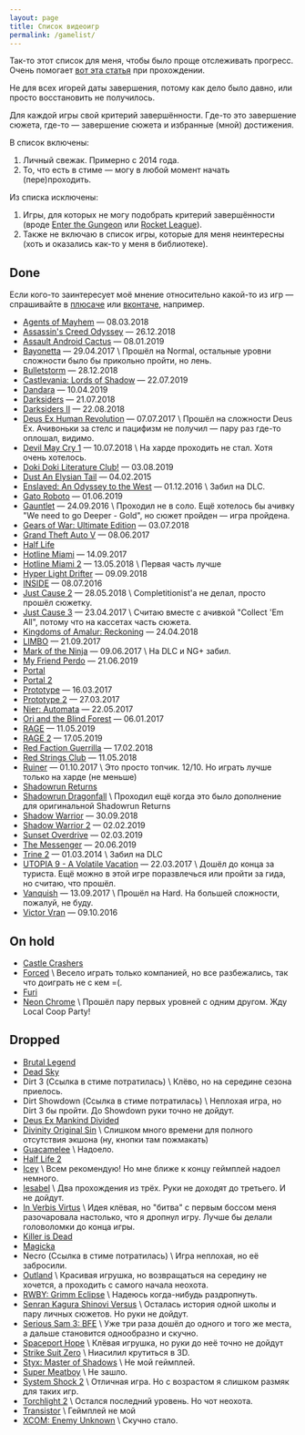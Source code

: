 ```yaml
---
layout: page
title: Список видеоигр
permalink: /gamelist/
---
```

Так-то этот список для меня, чтобы было проще отслеживать прогресс. Очень помогает [вот эта статья](https://dtf.ru/3668-kak-zastavit-sebya-prohodit-dlinnye-igry) при прохождении.

Не для всех игорей даты завершения, потому как дело было давно, или просто восстановить не получилось.

Для каждой игры свой критерий завершённости. Где-то это завершение сюжета, где-то — завершение сюжета и избранные (мной) достижения.

В список включены:
1. Личный свежак. Примерно с 2014 года.
2. То, что есть в стиме — могу в любой момент начать (пере)проходить.

Из списка исключены:
1. Игры, для которых не могу подобрать критерий завершённости (вроде [Enter the Gungeon](http://store.steampowered.com/app/311690/Enter_the_Gungeon/) или [Rocket League](http://store.steampowered.com/app/252950/Rocket_League/)).
2. Также не включаю в список игры, которые для меня неинтересны (хоть и оказались как-то у меня в библиотеке).

## Done
Если кого-то заинтересует моё мнение относительно какой-то из игр — спрашивайте в [плюсаче](https://plus.google.com/u/0/111577518760980284675) или [вконтаче](https://vk.com/v_emperor), например.
- [Agents of Mayhem](http://store.steampowered.com/app/304530/Agents_of_Mayhem/) — 08.03.2018
- [Assassin's Creed Odyssey](https://store.ubi.com/us/assassins-creed-odyssey-ultimate-edition/5afda8aa6b54a4271407a875.html?lang=en_US) — 26.12.2018
- [Assault Android Cactus](http://store.steampowered.com/app/250110/Assault_Android_Cactus/) — 08.01.2019
- [Bayonetta](http://store.steampowered.com/app/460790/agecheck) — 29.04.2017 \\
  Прошёл на Normal, остальные уровни сложности было бы прикольно пройти, но лень.
- [Bulletstorm](https://store.steampowered.com/app/501590/Bulletstorm_Full_Clip_Edition/) — 28.12.2018
- [Castlevania: Lords of Shadow](https://store.steampowered.com/app/234080/Castlevania_Lords_of_Shadow__Ultimate_Edition/) — 22.07.2019
- [Dandara](https://store.steampowered.com/app/612390/Dandara/) — 10.04.2019
- [Darksiders](https://store.steampowered.com/app/462780/Darksiders_Warmastered_Edition/) — 21.07.2018
- [Darksiders II](https://store.steampowered.com/app/388410/Darksiders_II_Deathinitive_Edition/) — 22.08.2018
- [Deus Ex Human Revolution](http://store.steampowered.com/app/238010/Deus_Ex_Human_Revolution__Directors_Cut/) — 07.07.2017 \\
Прошёл на сложности Deus Ex. Ачивоньки за стелс и пацифизм не получил — пару раз где-то оплошал, видимо.
- [Devil May Cry 1](https://store.steampowered.com/app/631510/Devil_May_Cry_HD_Collection/) — 10.07.2018 \\
На харде проходить не стал. Хотя очень хотелось.
- [Doki Doki Literature Club!](https://store.steampowered.com/app/698780/Doki_Doki_Literature_Club/) — 03.08.2019
- [Dust An Elysian Tail](http://store.steampowered.com/app/236090/Dust_An_Elysian_Tail/) — 04.02.2015
- [Enslaved: An Odyssey to the West](http://store.steampowered.com/app/245280/ENSLAVED_Odyssey_to_the_West_Premium_Edition/) — 01.12.2016 \\
  Забил на DLC.
- [Gato Roboto](https://store.steampowered.com/app/916730/Gato_Roboto/) — 01.06.2019
- [Gauntlet](http://store.steampowered.com/app/258970/Gauntlet_Slayer_Edition/) — 24.09.2016 \\
  Проходил не в соло. Ещё хотелось бы ачивку "We need to go Deeper - Gold", но сюжет пройден — игра пройдена.
- [Gears of War: Ultimate Edition](https://www.microsoft.com/en-us/p/gears-of-war-ultimate-edition/bqt21vxfs52f?activetab=pivot%3aoverviewtab) — 03.07.2018
- [Grand Theft Auto V](http://store.steampowered.com/app/271590/Grand_Theft_Auto_V/) — 08.06.2017
- [Half Life](http://store.steampowered.com/app/70/HalfLife/)
- [Hotline Miami](http://store.steampowered.com/app/219150/Hotline_Miami/) — 14.09.2017
- [Hotline Miami 2](http://store.steampowered.com/app/274170/Hotline_Miami_2_Wrong_Number/) — 13.05.2018 \\
  Первая часть лучше
- [Hyper Light Drifter](https://store.steampowered.com/app/257850/Hyper_Light_Drifter/) — 09.09.2018
- [INSIDE](http://store.steampowered.com/app/304430/INSIDE/) — 08.07.2016
- [Just Cause 2](https://store.steampowered.com/app/8190/Just_Cause_2/) — 28.05.2018 \\
  Completitionist'а не делал, просто прошёл сюжетку.
- [Just Cause 3](https://store.steampowered.com/app/225540/Just_Cause_3/) — 23.04.2017 \\
  Считаю вместе с ачивкой "Collect 'Em All", потому что на кассетах часть сюжета.
- [Kingdoms of Amalur: Reckoning](http://store.steampowered.com/app/102500/Kingdoms_of_Amalur_Reckoning/) — 24.04.2018
- [LIMBO](http://store.steampowered.com/app/48000/LIMBO/) — 21.09.2017
- [Mark of the Ninja](http://store.steampowered.com/app/214560/Mark_of_the_Ninja/) — 09.06.2017 \\
  На DLC и NG+ забил.
- [My Friend Perdo](https://store.steampowered.com/app/557340/My_Friend_Pedro/) — 21.06.2019
- [Portal](http://store.steampowered.com/app/400/Portal/)
- [Portal 2](http://store.steampowered.com/app/620/Portal_2/)
- [Prototype](http://store.steampowered.com/app/10150/Prototype/) — 16.03.2017
- [Prototype 2](http://store.steampowered.com/app/115320/Prototype_2/) — 27.03.2017
- [Nier: Automata](http://store.steampowered.com/app/524220/NieRAutomata/) — 22.05.2017
- [Ori and the Blind Forest](http://store.steampowered.com/app/387290/Ori_and_the_Blind_Forest_Definitive_Edition/) — 06.01.2017
- [RAGE](https://store.steampowered.com/app/9200/RAGE/) — 11.05.2019
- [RAGE 2](https://store.steampowered.com/app/548570/RAGE_2/) — 17.05.2019
- [Red Faction Guerrilla](http://store.steampowered.com/app/20500/Red_Faction_Guerrilla_Steam_Edition/) — 17.02.2018
- [Red Strings Club](https://store.steampowered.com/app/589780/The_Red_Strings_Club/) — 11.05.2018
- [Ruiner](http://store.steampowered.com/app/464060/RUINER/) — 01.10.2017 \\
  Это просто топчик. 12/10. Но играть лучше только на харде (не меньше)
- [Shadowrun Returns](http://store.steampowered.com/app/234650/Shadowrun_Returns/)
- [Shadowrun Dragonfall](http://store.steampowered.com/app/300550/Shadowrun_Dragonfall__Directors_Cut/) \\
  Проходил ещё когда это было дополнение для оригинальной Shadowrun Returns
- [Shadow Warrior](https://store.steampowered.com/app/233130/Shadow_Warrior/) — 30.09.2018
- [Shadow Warrior 2](https://store.steampowered.com/app/324800/Shadow_Warrior_2/) — 02.02.2019
- [Sunset Overdrive](https://store.steampowered.com/app/847370/Sunset_Overdrive/) — 02.03.2019
- [The Messenger](https://store.steampowered.com/app/764790/The_Messenger/) — 20.06.2019
- [Trine 2](http://store.steampowered.com/app/35720/Trine_2_Complete_Story/) — 01.03.2014 \\
  Забил на DLC
- [UTOPIA 9 - A Volatile Vacation](http://store.steampowered.com/app/405000/UTOPIA_9__A_Volatile_Vacation/) — 22.03.2017 \\
  Дошёл до конца за туриста. Ещё можно в этой игре поразвлечься или пройти за гида, но считаю, что прошёл.
- [Vanquish](http://store.steampowered.com/app/460810/Vanquish/) — 13.09.2017 \\
  Прошёл на Hard. На большей сложности, пожалуй, не буду.
- [Victor Vran](http://store.steampowered.com/app/345180/Victor_Vran_ARPG/) — 09.10.2016

## On hold
- [Castle Crashers](http://store.steampowered.com/app/204360/Castle_Crashers/)
- [Forced](http://store.steampowered.com/app/249990/FORCED_Slightly_Better_Edition/) \\
  Весело играть только компанией, но все разбежались, так что доиграть не с кем =(.
- [Furi](http://store.steampowered.com/app/423230/Furi/)
- [Neon Chrome](http://store.steampowered.com/app/428750/Neon_Chrome/) \\
  Прошёл пару первых уровней с одним другом. Жду Local Coop Party!

## Dropped
- [Brutal Legend](http://store.steampowered.com/app/225260/Brutal_Legend/)
- [Dead Sky](http://store.steampowered.com/app/259700/Dead_Sky/)
- Dirt 3 (Ссылка в стиме потратилась) \\
  Клёво, но на середине сезона приелось.
- Dirt Showdown (Ссылка в стиме потратилась) \\
  Неплохая игра, но Dirt 3 бы пройти. До Showdown руки точно не дойдут.
- [Deus Ex Mankind Divided](http://store.steampowered.com/app/337000/Deus_Ex_Mankind_Divided/)
- [Divinity Original Sin](http://store.steampowered.com/app/373420/Divinity_Original_Sin__Enhanced_Edition/) \\
  Слишком много времени для полного отсутствия экшона (ну, кнопки там пожмакать)
- [Guacamelee](http://store.steampowered.com/app/275390/Guacamelee_Super_Turbo_Championship_Edition/) \\
  Надоело.
- [Half Life 2](http://store.steampowered.com/app/220/HalfLife_2/)
- [Icey](http://store.steampowered.com/app/553640/ICEY/) \\
  Всем рекомендую! Но мне ближе к концу геймплей надоел немного.
- [Iesabel](http://store.steampowered.com/app/248710/Iesabel/) \\
  Два прохождения из трёх. Руки не доходят до третьего. И не дойдут.
- [In Verbis Virtus](http://store.steampowered.com/app/242840/In_Verbis_Virtus/) \\
  Идея клёвая, но "битва" с первым боссом меня разочаровала настолько, что я дропнул игру. Лучше бы делали головоломки до конца игры.
- [Killer is Dead](https://store.steampowered.com/app/261110/Killer_is_Dead__Nightmare_Edition/)
- [Magicka](http://store.steampowered.com/app/42910/Magicka/)
- Necro (Ссылка в стиме потратилась) \\
  Игра неплохая, но её забросили.
- [Outland](http://store.steampowered.com/app/305050/Outland/) \\
  Красивая игрушка, но возвращаться на середину не хочется, а проходить с самого начала неохота.
- [RWBY: Grimm Eclipse](http://store.steampowered.com/app/418340/RWBY_Grimm_Eclipse/) \\
  Надеюсь когда-нибудь раздропнуть.
- [Senran Kagura Shinovi Versus](http://store.steampowered.com/app/411830/SENRAN_KAGURA_SHINOVI_VERSUS/) \\
  Осталась история одной школы и пару личных сюжетов. Но руки не дойдут.
- [Serious Sam 3: BFE](http://store.steampowered.com/app/41070/Serious_Sam_3_BFE/) \\
  Уже три раза дошёл до одного и того же места, а дальше становится однообразно и скучно.
- [Spaceport Hope](http://store.steampowered.com/app/394540/Spaceport_Hope/) \\
  Клёвая игрушка, но руки до неё точно не дойдут
- [Strike Suit Zero](http://store.steampowered.com/app/209540/Strike_Suit_Zero/) \\
  Ниасилил крутиться в 3D.
- [Styx: Master of Shadows](http://store.steampowered.com/app/242640/Styx_Master_of_Shadows/) \\
  Не мой геймплей.
- [Super Meatboy](http://store.steampowered.com/app/40800/Super_Meat_Boy/) \\
  Не зашло.
- [System Shock 2](http://store.steampowered.com/app/238210/System_Shock_2/) \\
  Отличная игра. Но с возрастом я слишком размяк для таких игр.
- [Torchlight 2](http://store.steampowered.com/app/200710/Torchlight_II/) \\
  Остался последний уровень. Но чот неохота.
- [Transistor](http://store.steampowered.com/app/237930/Transistor/) \\
  Геймплей не мой
- [XCOM: Enemy Unknown](http://store.steampowered.com/app/200510/XCOM_Enemy_Unknown/) \\
  Скучно стало.
